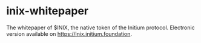 # inix-whitepaper
The whitepaper of $INIX, the native token of the Initium protocol. Electronic version available on https://inix.initium.foundation. 
